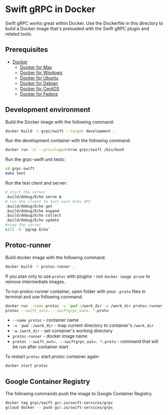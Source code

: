 # Swift gRPC in Docker

Swift gRPC works great within Docker. Use the Dockerfile in this directory to build a Docker image that's preloaded with the Swift gRPC plugin and related tools.

## Prerequisites

- [Docker](https://www.docker.com)
  - [Docker for Mac](https://hub.docker.com/editions/community/docker-ce-desktop-mac)
  - [Docker for Windows](https://hub.docker.com/editions/community/docker-ce-desktop-windows)
  - [Docker for Ubuntu](https://hub.docker.com/editions/community/docker-ce-server-ubuntu)
  - [Docker for Debian](https://hub.docker.com/editions/community/docker-ce-server-debian)
  - [Docker for CentOS](https://hub.docker.com/editions/community/docker-ce-server-centos)
  - [Docker for Fedora](https://hub.docker.com/editions/community/docker-ce-server-fedora)

## Development environment

Build the Docker image with the following command:

```bash
docker build -t grpc/swift --target development .
```

Run the development container with the following command:

```bash
docker run -it --privileged=true grpc/swift /bin/bash
```

Run the grpc-swift unit tests:

```bash
cd grpc-swift
make test
```

Run the test client and server:

```bash
# start the server
.build/debug/Echo serve &
# run the client to test each Echo API
.build/debug/Echo get
.build/debug/Echo expand
.build/debug/Echo collect
.build/debug/Echo update
#stop the server
kill -9 `pgrep Echo`
```

## Protoc-runner

Build docker image with the following command:

```bash
docker build -t protoc-runner .
```

If you plan only to use `protoc` with plugins - run `docker image prune` to remove intermediate images.

To run protoc-runner container, open folder with your `.proto` files in terminal and use following command:

```bash
docker run --name protoc -v `pwd`:/work_dir -w /work_dir protoc-runner \
protoc --swift_out=. --swiftgrpc_out=. *.proto
```

- `--name protoc` - container name
- ``-v `pwd`:/work_dir`` - map current directory to container's `/work_dir`
- `-w /work_dir` - set container's working directory
- `protoc-runner` - docker image name
- `protoc --swift_out=. --swiftgrpc_out=. *.proto` - command that will be run after container start

To restart `protoc` start protoc container again:

```bash
docker start protoc
```

## Google Container Registry

The following commands push the image to Google Container Registry.

```bash
docker tag grpc/swift gcr.io/swift-services/grpc
gcloud docker -- push gcr.io/swift-services/grpc
```
